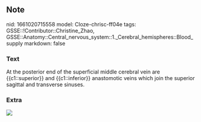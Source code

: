 ## Note
nid: 1661020715558
model: Cloze-chrisc-ff04e
tags: GSSE::!Contributor::Christine_Zhao, GSSE::Anatomy::Central_nervous_system::1._Cerebral_hemispheres::Blood_supply
markdown: false

### Text
<div>
  <div>
    <div>
      <div>
        At the posterior end of the superficial middle cerebral
        vein are {{c1::superior}} and {{c1::inferior}} anastomotic
        veins which join the superior sagittal and transverse
        sinuses.
      </div>
    </div>
  </div>
</div>

### Extra
<img src="Superficial-middle-cerebral-vein-1.jpg">
